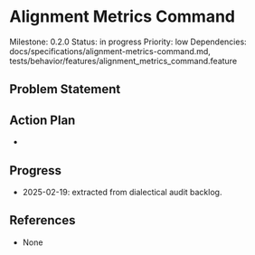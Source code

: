 # Alignment Metrics Command
Milestone: 0.2.0
Status: in progress
Priority: low
Dependencies: docs/specifications/alignment-metrics-command.md, tests/behavior/features/alignment_metrics_command.feature

## Problem Statement
<description>


## Action Plan
- <tasks>

## Progress
- 2025-02-19: extracted from dialectical audit backlog.

## References
- None
